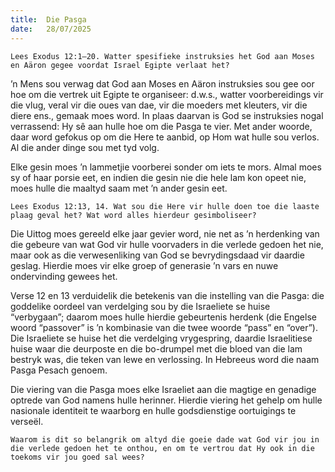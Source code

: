 ```yaml
---
title:  Die Pasga
date:   28/07/2025
---
```


`Lees Exodus 12:1–20. Watter spesifieke instruksies het God aan Moses en Aäron gegee voordat Israel Egipte verlaat het?`

’n Mens sou verwag dat God aan Moses en Aäron instruksies sou gee oor hoe om die vertrek uit Egipte te organiseer: d.w.s., watter voorbereidings vir die vlug, veral vir die oues van dae, vir die moeders met kleuters, vir die diere ens., gemaak moes word. In plaas daarvan is God se instruksies nogal verrassend: Hy sê aan hulle hoe om die Pasga te vier. Met ander woorde, daar word gefokus op om die Here te aanbid, op Hom wat hulle sou verlos.  Al die ander dinge sou met tyd volg.

Elke gesin moes ’n lammetjie voorberei sonder om iets te mors. Almal moes sy of haar porsie eet, en indien die gesin nie die hele lam kon opeet nie, moes hulle die maaltyd saam met ’n ander gesin eet.

`Lees Exodus 12:13, 14. Wat sou die Here vir hulle doen toe die laaste plaag geval het? Wat word alles hierdeur gesimboliseer?`

Die Uittog moes gereeld elke jaar gevier word, nie net as ’n herdenking van die gebeure van wat God vir hulle voorvaders in die verlede gedoen het nie, maar ook as die verwesenliking van God se bevrydingsdaad vir daardie geslag. Hierdie moes vir elke groep of generasie ’n vars en nuwe ondervinding gewees het.

Verse 12 en 13 verduidelik die betekenis van die instelling van die Pasga: die goddelike oordeel van verdelging sou by die Israeliete se huise “verbygaan”; daarom moes hulle hierdie gebeurtenis herdenk (die Engelse woord “passover” is ’n kombinasie van die twee woorde “pass” en “over”). Die Israeliete se huise het die verdelging vrygespring, daardie Israelitiese huise waar die deurposte en die bo-drumpel met die bloed van die lam bestryk was, die teken van lewe en verlossing. In Hebreeus word die naam Pasga Pesach genoem.

Die viering van die Pasga moes elke Israeliet aan die magtige en genadige optrede van God namens hulle herinner. Hierdie viering het gehelp om hulle nasionale identiteit te waarborg en hulle godsdienstige oortuigings te verseël.

`Waarom is dit so belangrik om altyd die goeie dade wat God vir jou in die verlede gedoen het te onthou, en om te vertrou dat Hy ook in die toekoms vir jou goed sal wees?`